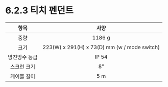 ﻿# 6.2.3 티치 펜던트

|  **항목** |                    **사양**                    |
| :-----: | :------------------------------------------: |
|    중량   |                    1186 g                    |
|    크기   | 223(W) x 291(H) x 73(D) mm (w / mode switch) |
| 방진방수 등급 |                     IP 54                    |
|  스크린 크기 |                      8”                      |
|  케이블 길이 |                      5 m                     |
